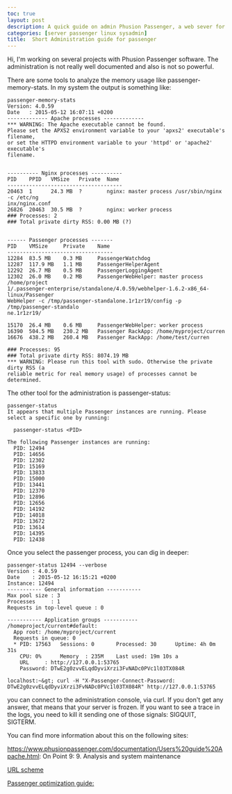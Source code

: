 ```yaml
---
toc: true
layout: post
description: A quick guide on admin Phusion Passenger, a web sever for Ruby, Python and more!
categories: [server passenger linux sysadmin]
title:  Short Administration guide for passenger
---
```


Hi, I'm working on several projects with Phusion Passenger software.
The administration is not really well documented and also is not so powerful.

There are some tools to analyze the memory usage like passenger-memory-stats.
In my system the output is something like:
 
```shell
passenger-memory-stats
Version: 4.0.59
Date   : 2015-05-12 16:07:11 +0200
------------- Apache processes -------------
*** WARNING: The Apache executable cannot be found.
Please set the APXS2 environment variable to your 'apxs2' executable's filename,                                                              or set the HTTPD environment variable to your 'httpd' or 'apache2' executable's                                                              filename.


---------- Nginx processes ----------
PID    PPID   VMSize   Private  Name
-------------------------------------
20463  1      24.3 MB  ?        nginx: master process /usr/sbin/nginx -c /etc/ng                                                             inx/nginx.conf
26826  20463  30.5 MB  ?        nginx: worker process
### Processes: 2
### Total private dirty RSS: 0.00 MB (?)


------ Passenger processes -------
PID    VMSize     Private    Name
----------------------------------
12284  83.5 MB    0.3 MB     PassengerWatchdog
12287  117.9 MB   1.1 MB     PassengerHelperAgent
12292  26.7 MB    0.5 MB     PassengerLoggingAgent
12302  26.0 MB    0.2 MB     PassengerWebHelper: master process /home/project                                                            1/.passenger-enterprise/standalone/4.0.59/webhelper-1.6.2-x86_64-linux/Passenger                                                             WebHelper -c /tmp/passenger-standalone.1r1zr19/config -p /tmp/passenger-standalo                                                             ne.1r1zr19/

15170  26.4 MB    0.6 MB     PassengerWebHelper: worker process
16390  504.5 MB   230.2 MB   Passenger RackApp: /home/myproject/curren                                                      
16676  438.2 MB   260.4 MB   Passenger RackApp: /home/test/curren                                                            
                                                          
### Processes: 95
### Total private dirty RSS: 8074.19 MB
*** WARNING: Please run this tool with sudo. Otherwise the private dirty RSS (a                                                              reliable metric for real memory usage) of processes cannot be determined.
```

The other tool for the administration is passenger-status:

 
```shell
passenger-status
It appears that multiple Passenger instances are running. Please select a specific one by running:

  passenger-status <PID>

The following Passenger instances are running:
  PID: 12494
  PID: 14656
  PID: 12302
  PID: 15169
  PID: 13833
  PID: 15000
  PID: 13441
  PID: 12370
  PID: 12896
  PID: 12656
  PID: 14192
  PID: 14018
  PID: 13672
  PID: 13614
  PID: 14395
  PID: 12438
```
Once you select the passenger process, you can dig in deeper:

 
```shell
passenger-status 12494 --verbose
Version : 4.0.59
Date    : 2015-05-12 16:15:21 +0200
Instance: 12494
----------- General information -----------
Max pool size : 3
Processes     : 1
Requests in top-level queue : 0

----------- Application groups -----------
/homeproject/current#default:
  App root: /home/myproject/current
  Requests in queue: 0
  * PID: 17563   Sessions: 0       Processed: 30      Uptime: 4h 0m 31s
    CPU: 0%      Memory  : 235M    Last used: 19m 10s a
    URL     : http://127.0.0.1:53765
    Password: DTwE2g0zvvELqdDyviXrzi3FvNADc0PVc1l03TX084R

localhost:~&gt; curl -H "X-Passenger-Connect-Password: DTwE2g0zvvELqdDyviXrzi3FvNADc0PVc1l03TX084R" http://127.0.0.1:53765
```

you can connect to the administration console, via curl. If you don't get any answer, that means that your server is frozen. If you want to see a trace in the logs, you need to kill it sending one of those signals: SIGQUIT, SIGTERM.

You can find more information about this on the following sites:


https://www.phusionpassenger.com/documentation/Users%20guide%20Apache.html: On Point 9: 9. Analysis and system maintenance

[URL scheme](http://en.wikipedia.org/wiki/URI_scheme)

[Passenger optimization guide:](https://www.phusionpassenger.com/documentation/ServerOptimizationGuide.html)

